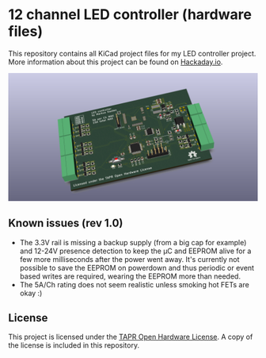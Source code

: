 #  12 channel LED controller (hardware files)

This repository contains all KiCad project files for my LED controller project. More information about this project can be found on [Hackaday.io](https://hackaday.io/project/47190-12-channel-led-controller).

![Rendered PCB](led-controller.png)

## Known issues (rev 1.0)

* The 3.3V rail is missing a backup supply (from a big cap for example) and 12-24V presence detection to keep the µC and EEPROM alive for a few more milliseconds after the power went away. It's currently not possible to save the EEPROM on powerdown and thus periodic or event based writes are required, wearing the EEPROM more than needed.
* The 5A/Ch rating does not seem realistic unless smoking hot FETs are okay :)

## License

This project is licensed under the [TAPR Open Hardware License](LICENSE.txt). A copy of the license is included in this repository.
